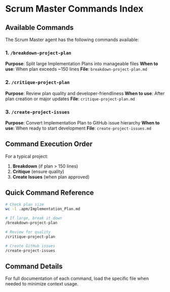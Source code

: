 # Scrum Master Commands Index

## Available Commands

The Scrum Master agent has the following commands available:

### 1. `/breakdown-project-plan`
**Purpose**: Split large Implementation Plans into manageable files
**When to use**: When plan exceeds ~150 lines
**File**: `breakdown-project-plan.md`

### 2. `/critique-project-plan`
**Purpose**: Review plan quality and developer-friendliness
**When to use**: After plan creation or major updates
**File**: `critique-project-plan.md`

### 3. `/create-project-issues`
**Purpose**: Convert Implementation Plan to GitHub issue hierarchy
**When to use**: When ready to start development
**File**: `create-project-issues.md`

## Command Execution Order

For a typical project:
1. **Breakdown** (if plan > 150 lines)
2. **Critique** (ensure quality)
3. **Create Issues** (when plan approved)

## Quick Command Reference

```bash
# Check plan size
wc -l .apm/Implementation_Plan.md

# If large, break it down
/breakdown-project-plan

# Review for quality
/critique-project-plan

# Create GitHub issues
/create-project-issues
```

## Command Details

For full documentation of each command, load the specific file when needed to minimize context usage.